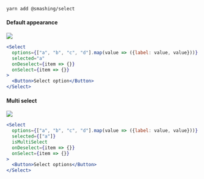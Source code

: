 ```sh
yarn add @smashing/select
```

#### Default appearance

![](https://i.imgur.com/yAfwzze.png)

```jsx
<Select
  options={["a", "b", "c", "d"].map(value => ({label: value, value}))}
  selected="a"
  onDeselect={item => {}}
  onSelect={item => {}}
>  
  <Button>Select option</Button>
</Select>
```

#### Multi select

![](https://i.imgur.com/Qy0pfgd.png)

```jsx
<Select
  options={["a", "b", "c", "d"].map(value => ({label: value, value}))}
  selected={["a"]}
  isMultiSelect
  onDeselect={item => {}}
  onSelect={item => {}}
>
  <Button>Select options</Button>
</Select>
```